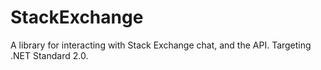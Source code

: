 # StackExchange

A library for interacting with Stack Exchange chat, and the API. Targeting .NET Standard 2.0.
 
